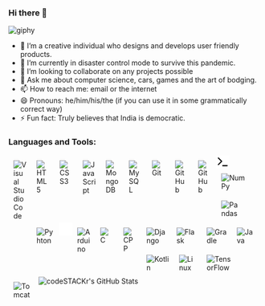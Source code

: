 ### Hi there 👋

![giphy](https://user-images.githubusercontent.com/69578073/116269090-89498b80-a79b-11eb-9b93-47527f0d57ce.gif)


- 🔭 I’m a creative individual who designs and develops user friendly products.
- 🌱 I’m currently in disaster control mode to survive this pandemic.
- 👯 I’m looking to collaborate on any projects possible
- 💬 Ask me about computer science, cars, games and the art of bodging.
- 📫 How to reach me: email or the internet
- 😄 Pronouns: he/him/his/the (if you can use it in some grammatically correct way)
- ⚡ Fun fact: Truly believes that India is democratic.

### Languages and Tools:
<div>
<img align="left" alt="Visual Studio Code" width="26px" src="https://cdn.jsdelivr.net/gh/devicons/devicon/icons/vscode/vscode-original.svg" style="padding:10px;" />
<img align="left" alt="HTML5" width="26px" src="https://cdn.jsdelivr.net/gh/devicons/devicon/icons/html5/html5-original.svg" style="padding:10px;" />
<img align="left" alt="CSS3" width="26px" src="https://cdn.jsdelivr.net/gh/devicons/devicon/icons/css3/css3-original.svg" style="padding:10px;" />
<img align="left" alt="JavaScript" width="26px" src="https://cdn.jsdelivr.net/gh/devicons/devicon/icons/javascript/javascript-original.svg" style="padding:10px;" />
<img align="left" alt="MongoDB" width="26px" src="https://cdn.jsdelivr.net/gh/devicons/devicon/icons/mongodb/mongodb-original.svg" style="padding:10px;" />
<img align="left" alt="MySQL" width="26px" src="https://cdn.jsdelivr.net/gh/devicons/devicon/icons/mysql/mysql-original.svg" style="padding:10px;" />
<img align="left" alt="Git" width="26px" src="https://cdn.jsdelivr.net/gh/devicons/devicon/icons/git/git-original.svg" style="padding:10px;" />
<img align="left" alt="GitHub" width="26px" src="https://user-images.githubusercontent.com/3369400/139447912-e0f43f33-6d9f-45f8-be46-2df5bbc91289.png" style="padding:10px;" />
<img align="left" alt="GitHub" width="26px" src="https://user-images.githubusercontent.com/3369400/139448065-39a229ba-4b06-434b-bc67-616e2ed80c8f.png" style="padding:10px;" />
<img align="left" alt="Terminal" width="26px" src="./img/terminal-light.svg" />
<img align="left" alt="NumPy" width="50px" src="https://cdn.jsdelivr.net/gh/devicons/devicon/icons/numpy/numpy-original-wordmark.svg" style="padding:10px;"/>
<img align="left" alt="Pandas" width="40px"  src="https://cdn.jsdelivr.net/gh/devicons/devicon/icons/pandas/pandas-original-wordmark.svg" style="padding:10px;"/>
<img align="left" alt="Pyhton" width="35px"  src="https://cdn.jsdelivr.net/gh/devicons/devicon/icons/python/python-original-wordmark.svg" style="padding:10px;"/>
</div>
<br>
<br>
<div>
<img align="left" alt="Terminal" width="26px" src="./img/terminal-dark.svg" />
<img align="left" alt="Arduino" width="26px" src="https://cdn.jsdelivr.net/gh/devicons/devicon/icons/arduino/arduino-original-wordmark.svg" style="padding:10px;"/>
<img align="left" alt="C" width="26px" src="https://cdn.jsdelivr.net/gh/devicons/devicon/icons/c/c-original.svg" style="padding:10px;" />
<img align="left" alt="CPP" width="26px" src="https://cdn.jsdelivr.net/gh/devicons/devicon/icons/cplusplus/cplusplus-original.svg" style="padding:10px;"/>
<img align="left" alt="Django" width="40px" src="https://cdn.jsdelivr.net/gh/devicons/devicon/icons/django/django-original.svg" style="padding:10px;"/>
<img align="left" alt="Flask" width="40px" src="https://cdn.jsdelivr.net/gh/devicons/devicon/icons/flask/flask-original-wordmark.svg" style="padding:10px;"/>
<img align="left" alt="Gradle" width="40px" src="https://cdn.jsdelivr.net/gh/devicons/devicon/icons/gradle/gradle-plain-wordmark.svg" style="padding:10px;"/>
<img align="left" alt="Java" width="35px" src="https://cdn.jsdelivr.net/gh/devicons/devicon/icons/java/java-original-wordmark.svg" style="padding:10px;"/>
<img align="left" alt="Kotlin" width="45px" src="https://cdn.jsdelivr.net/gh/devicons/devicon/icons/kotlin/kotlin-original-wordmark.svg" style="padding:10px;"/>
<img align="left" alt="Linux" width="35px" src="https://cdn.jsdelivr.net/gh/devicons/devicon/icons/linux/linux-original.svg" style="padding:10px;"/>
<img align="left" alt="TensorFlow" width="50px"  src="https://cdn.jsdelivr.net/gh/devicons/devicon/icons/tensorflow/tensorflow-original-wordmark.svg" style="padding:10px;"/>
<img align="left" alt="Tomcat" width="40px"  src="https://cdn.jsdelivr.net/gh/devicons/devicon/icons/tomcat/tomcat-original-wordmark.svg" style="padding:10px;"/>
</div>
<br>
<br>
<div>


</div>
<br>
<br>
<br>
<br>
<img width="800px" alt="codeSTACKr's GitHub Stats" src="https://github-readme-stats.vercel.app/api?username=JohnNixon6972&show_icons=true&hide_border=false&title_color=ff652f&icon_color=FFE400&bg_color=09131B&text_color=ffffff&border_color=0c1a25" />
